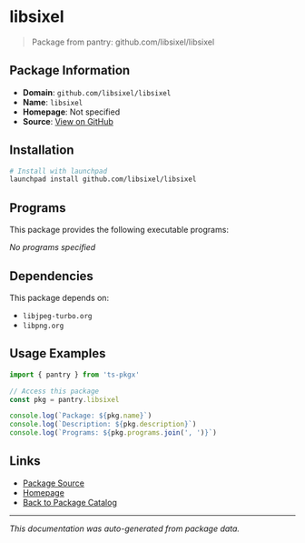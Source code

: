 # libsixel

> Package from pantry: github.com/libsixel/libsixel

## Package Information

- **Domain**: `github.com/libsixel/libsixel`
- **Name**: `libsixel`
- **Homepage**: Not specified
- **Source**: [View on GitHub](https://github.com/pkgxdev/pantry/tree/main/projects/github.com/libsixel/libsixel/package.yml)

## Installation

```bash
# Install with launchpad
launchpad install github.com/libsixel/libsixel
```

## Programs

This package provides the following executable programs:

*No programs specified*

## Dependencies

This package depends on:

- `libjpeg-turbo.org`
- `libpng.org`

## Usage Examples

```typescript
import { pantry } from 'ts-pkgx'

// Access this package
const pkg = pantry.libsixel

console.log(`Package: ${pkg.name}`)
console.log(`Description: ${pkg.description}`)
console.log(`Programs: ${pkg.programs.join(', ')}`)
```

## Links

- [Package Source](https://github.com/pkgxdev/pantry/tree/main/projects/github.com/libsixel/libsixel/package.yml)
- [Homepage](#)
- [Back to Package Catalog](../../../package-catalog.md)

---

*This documentation was auto-generated from package data.*
